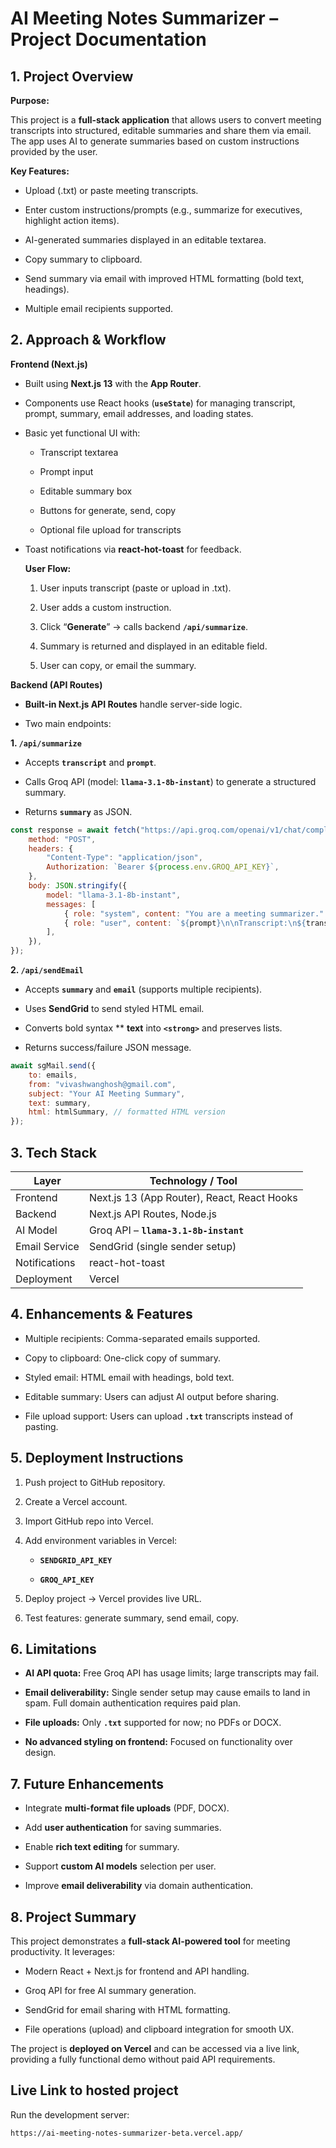 # AI Meeting Notes Summarizer – Project Documentation

## 1. Project Overview
__Purpose:__

This project is a __full-stack application__ that allows users to convert meeting transcripts into structured, editable summaries and share them via email. The app uses AI to generate summaries based on custom instructions provided by the user.

__Key Features:__

- Upload (.txt) or paste meeting transcripts.

- Enter custom instructions/prompts (e.g., summarize for executives, highlight action items).

- AI-generated summaries displayed in an editable textarea.

- Copy summary to clipboard.

- Send summary via email with improved HTML formatting (bold text, headings).

- Multiple email recipients supported.

## 2. Approach & Workflow
__Frontend (Next.js)__

- Built using __Next.js 13__ with the __App Router__.

- Components use React hooks (__```useState```__) for managing transcript, prompt, summary, email addresses, and loading states.

- Basic yet functional UI with:

    - Transcript textarea

    - Prompt input

    - Editable summary box

    - Buttons for generate, send, copy

    - Optional file upload for transcripts

- Toast notifications via __react-hot-toast__ for feedback.

  **User Flow:**
  
  1. User inputs transcript (paste or upload in .txt).
  
  2. User adds a custom instruction.
  
  3. Click “__Generate__” → calls backend __```/api/summarize```__.
  
  4. Summary is returned and displayed in an editable field.
  
  5. User can copy, or email the summary.

__Backend (API Routes)__

- __Built-in Next.js API Routes__ handle server-side logic.

- Two main endpoints:

**1. ```/api/summarize```**

 - Accepts __```transcript```__ and __```prompt```__.

 - Calls Groq API (model: __```llama-3.1-8b-instant```__) to generate a structured summary.

 - Returns __```summary```__ as JSON.

```javascript
const response = await fetch("https://api.groq.com/openai/v1/chat/completions", {
    method: "POST",
    headers: {
        "Content-Type": "application/json",
        Authorization: `Bearer ${process.env.GROQ_API_KEY}`,
    },
    body: JSON.stringify({
        model: "llama-3.1-8b-instant",
        messages: [
            { role: "system", content: "You are a meeting summarizer." },
            { role: "user", content: `${prompt}\n\nTranscript:\n${transcript}` },
        ],
    }),
});
```


**2. ```/api/sendEmail```**

 - Accepts __```summary```__ and __```email```__ (supports multiple recipients).

 - Uses __SendGrid__ to send styled HTML email.

 - Converts bold syntax ** **text** into __```<strong>```__ and preserves lists.

 - Returns success/failure JSON message.

```javascript
await sgMail.send({
    to: emails,
    from: "vivashwanghosh@gmail.com",
    subject: "Your AI Meeting Summary",
    text: summary,
    html: htmlSummary, // formatted HTML version
});
```

## 3. Tech Stack

| Layer             | Technology / Tool                      |
|------------------|---------------------------------------|
| Frontend          | Next.js 13 (App Router), React, React Hooks |
| Backend           | Next.js API Routes, Node.js            |
| AI Model          | Groq API – __```llama-3.1-8b-instant```__       |
| Email Service     | SendGrid (single sender setup)         |
| Notifications     | react-hot-toast                         |
| Deployment        | Vercel   |


## 4. Enhancements & Features

 - Multiple recipients: Comma-separated emails supported.

 - Copy to clipboard: One-click copy of summary.

 - Styled email: HTML email with headings, bold text.

 - Editable summary: Users can adjust AI output before sharing.

 - File upload support: Users can upload __```.txt```__ transcripts instead of pasting.

## 5. Deployment Instructions

 1. Push project to GitHub repository.

 2. Create a Vercel account.

 3. Import GitHub repo into Vercel.

 4. Add environment variables in Vercel:

     - __```SENDGRID_API_KEY```__

     - __```GROQ_API_KEY```__

 5. Deploy project → Vercel provides live URL.

 6. Test features: generate summary, send email, copy.

## 6. Limitations

 - __AI API quota:__ Free Groq API has usage limits; large transcripts may fail.

 - __Email deliverability:__ Single sender setup may cause emails to land in spam. Full domain authentication requires paid plan.

 - __File uploads:__ Only __```.txt```__ supported for now; no PDFs or DOCX.

 - __No advanced styling on frontend:__ Focused on functionality over design.

## 7. Future Enhancements

 - Integrate __multi-format file uploads__ (PDF, DOCX).

 - Add __user authentication__ for saving summaries.

 - Enable __rich text editing__ for summary.

 - Support __custom AI models__ selection per user.

 - Improve __email deliverability__ via domain authentication.

## 8. Project Summary

This project demonstrates a __full-stack AI-powered tool__ for meeting productivity. It leverages:

 - Modern React + Next.js for frontend and API handling.

 - Groq API for free AI summary generation.

 - SendGrid for email sharing with HTML formatting.

 - File operations (upload) and clipboard integration for smooth UX.

The project is __deployed on Vercel__ and can be accessed via a live link, providing a fully functional demo without paid API requirements.

## Live Link to hosted project

Run the development server:

```
https://ai-meeting-notes-summarizer-beta.vercel.app/
```
